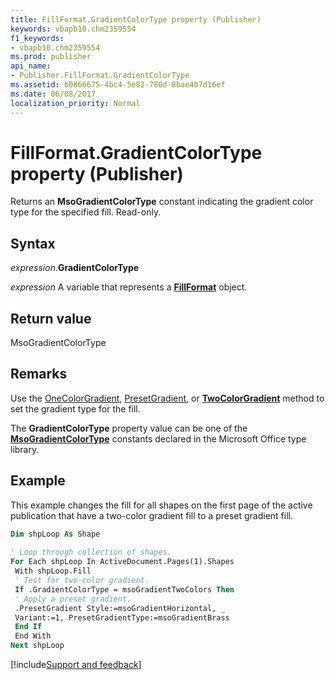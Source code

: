 ```yaml
---
title: FillFormat.GradientColorType property (Publisher)
keywords: vbapb10.chm2359554
f1_keywords:
- vbapb10.chm2359554
ms.prod: publisher
api_name:
- Publisher.FillFormat.GradientColorType
ms.assetid: b0866675-4bc4-5e82-780d-8bae4b7d16ef
ms.date: 06/08/2017
localization_priority: Normal
---
```



# FillFormat.GradientColorType property (Publisher)

Returns an  **MsoGradientColorType** constant indicating the gradient color type for the specified fill. Read-only.


## Syntax

_expression_.**GradientColorType**

_expression_ A variable that represents a **[FillFormat](publisher.fillformat.md)** object.


## Return value

MsoGradientColorType


## Remarks

Use the  [OneColorGradient](Publisher.FillFormat.OneColorGradient.md),  [PresetGradient](Publisher.FillFormat.PresetGradient.md), or  **[TwoColorGradient](Publisher.FillFormat.TwoColorGradient.md)** method to set the gradient type for the fill.

The  **GradientColorType** property value can be one of the **[MsoGradientColorType](Office.MsoGradientColorType.md)** constants declared in the Microsoft Office type library.


## Example

This example changes the fill for all shapes on the first page of the active publication that have a two-color gradient fill to a preset gradient fill.


```vb
Dim shpLoop As Shape 
 
' Loop through collection of shapes. 
For Each shpLoop In ActiveDocument.Pages(1).Shapes 
 With shpLoop.Fill 
 ' Test for two-color gradient. 
 If .GradientColorType = msoGradientTwoColors Then 
 ' Apply a preset gradient. 
 .PresetGradient Style:=msoGradientHorizontal, _ 
 Variant:=1, PresetGradientType:=msoGradientBrass 
 End If 
 End With 
Next shpLoop 

```

[!include[Support and feedback](~/includes/feedback-boilerplate.md)]